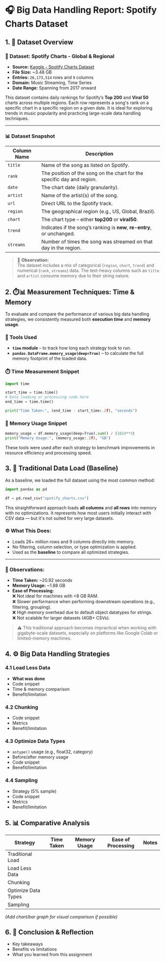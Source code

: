 # 🎧 Big Data Handling Report: Spotify Charts Dataset

## 1. 📁 Dataset Overview  

### 🎵 Dataset: **Spotify Charts - Global & Regional**  
- **Source:** [Kaggle - Spotify Charts Dataset](https://www.kaggle.com/datasets/dhruvildave/spotify-charts)  
- **File Size:** ~3.48 GB  
- **Entries:** `26,173,514` rows and `9` columns  
- **Domain:** Music Streaming, Time Series  
- **Date Range:** Spanning from 2017 onward  

This dataset contains daily rankings for Spotify’s **Top 200** and **Viral 50** charts across multiple regions. Each row represents a song's rank on a specific chart in a specific region on a given date. It is ideal for exploring trends in music popularity and practicing large-scale data handling techniques.

---

### 📊 Dataset Snapshot

| Column Name | Description |
|-------------|-------------|
| `title`     | Name of the song as listed on Spotify. |
| `rank`      | The position of the song on the chart for the specific day and region. |
| `date`      | The chart date (daily granularity). |
| `artist`    | Name of the artist(s) of the song. |
| `url`       | Direct URL to the Spotify track. |
| `region`    | The geographical region (e.g., US, Global, Brazil). |
| `chart`     | The chart type – either **top200** or **viral50**. |
| `trend`     | Indicates if the song’s ranking is **new**, **re-entry**, or unchanged. |
| `streams`   | Number of times the song was streamed on that day in the region. |

> 📌 **Observation:**  
> The dataset includes a mix of categorical (`region`, `chart`, `trend`) and numerical (`rank`, `streams`) data. The text-heavy columns such as `title` and `artist` consume memory due to their string nature.


## 2. ⏱️📊 Measurement Techniques: Time & Memory

To evaluate and compare the performance of various big data handling strategies, we consistently measured both **execution time** and **memory usage**.

### 🧪 Tools Used

- **`time` module** – to track how long each strategy took to run.
- **`pandas.DataFrame.memory_usage(deep=True)`** – to calculate the full memory footprint of the loaded data.

### ⏱️ Time Measurement Snippet

```python
import time

start_time = time.time()
# Data loading or processing code here
end_time = time.time()

print("Time Taken:", (end_time - start_time:.2f), "seconds")
```

### 🧠 Memory Usage Snippet

```python
memory_usage = df.memory_usage(deep=True).sum() / (1024**3)
print("Memory Usage:", (memory_usage:.2f), "GB")
```

These tools were used after each strategy to benchmark improvements in resource efficiency and processing speed.


## 3. 🐼 Traditional Data Load (Baseline)


As a baseline, we loaded the full dataset using the most common method:

```python
import pandas as pd

df = pd.read_csv("spotify_charts.csv")
```

This straightforward approach loads **all columns** and **all rows** into memory with no optimizations. It represents how most users initially interact with CSV data — but it's not suited for very large datasets.

### ⚙️ What This Does:
- Loads 26+ million rows and 9 columns directly into memory.
- No filtering, column selection, or type optimization is applied.
- Used as the **baseline** to compare all optimized strategies.

---

### 📌 Observations:

- **Time Taken:** ~20.92 seconds  
- **Memory Usage:** ~1.88 GB  
- **Ease of Processing:**  
  ❌ Not ideal for machines with <8 GB RAM.  
  ❌ Slower performance when performing downstream operations (e.g., filtering, grouping).  
  ❌ High memory overhead due to default object datatypes for strings.  
  ❌ Not scalable for larger datasets (4GB+ CSVs).

> ⚠️ This traditional approach becomes impractical when working with gigabyte-scale datasets, especially on platforms like Google Colab or limited-memory machines.


## 4. ⚙️ Big Data Handling Strategies

### 4.1 Load Less Data

* **What was done**
* Code snippet
* Time & memory comparison
* Benefit/limitation

### 4.2 Chunking

* Code snippet
* Metrics
* Benefit/limitation

### 4.3 Optimize Data Types

* `astype()` usage (e.g., float32, category)
* Before/after memory usage
* Code snippet
* Benefit/limitation

### 4.4 Sampling

* Strategy (5% sample)
* Code snippet
* Metrics
* Benefit/limitation

## 5. 📊 Comparative Analysis

| Strategy            | Time Taken | Memory Usage | Ease of Processing | Notes |
| ------------------- | ---------- | ------------ | ------------------ | ----- |
| Traditional Load    |            |              |                    |       |
| Load Less Data      |            |              |                    |       |
| Chunking            |            |              |                    |       |
| Optimize Data Types |            |              |                    |       |
| Sampling            |            |              |                    |       |

*(Add chart/bar graph for visual comparison if possible)*

## 6. 🧠 Conclusion & Reflection

* Key takeaways
* Benefits vs limitations
* What you learned from this assignment

